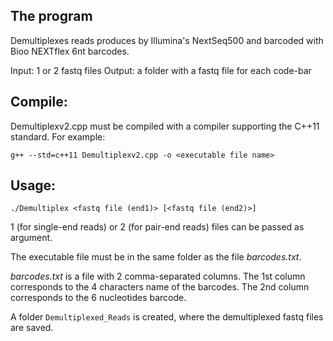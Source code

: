 ## The program

Demultiplexes reads produces by Illumina's NextSeq500 and barcoded with Bioo NEXTflex 6nt barcodes.

Input: 1 or 2 fastq files 
Output: a folder with a fastq file for each code-bar


## Compile:
Demultiplexv2.cpp must be compiled with a compiler supporting the C++11 standard. For example:

```g++ --std=c++11 Demultiplexv2.cpp -o <executable file name>```

## Usage:

```./Demultiplex <fastq file (end1)> [<fastq file (end2)>]```

1 (for single-end reads) or 2 (for pair-end reads) files can be passed as argument.

The executable file must be in the same folder as the file *barcodes.txt*.

*barcodes.txt* is a file with 2 comma-separated columns. 
The 1st column corresponds to the 4 characters name of the barcodes.
The 2nd column corresponds to the 6 nucleotides barcode.

A folder `Demultiplexed_Reads` is created, where the demultiplexed fastq files are saved.
